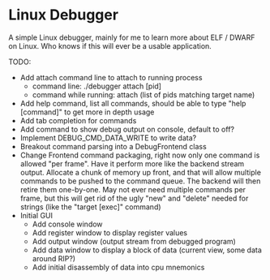 # Linux Debugger

A simple Linux debugger, mainly for me to learn more about ELF / DWARF on Linux. Who knows if this will ever be a usable application.

TODO:
  * Add attach command line to attach to running process
    * command line: ./debugger attach [pid]
    * command while running: attach (list of pids matching target name)
  * Add help command, list all commands, should be able to type "help [command]" to get more in depth usage
  * Add tab completion for commands
  * Add command to show debug output on console, default to off?
  * Implement DEBUG_CMD_DATA_WRITE to write data?
  * Breakout command parsing into a DebugFrontend class
  * Change Frontend command packaging, right now only one command is allowed "per frame". Have it perform more like the backend
    stream output. Allocate a chunk of memory up front, and that will allow multiple commands to be pushed to the command queue.
    The backend will then retire them one-by-one. May not ever need multiple commands per frame, but this will get rid of the
    ugly "new" and "delete" needed for strings (like the "target [exec]" command)
  * Initial GUI
    * Add console window
    * Add register window to display register values
    * Add output window (output stream from debugged program)
    * Add data window to display a block of data (current view, some data around RIP?)
    * Add initial disassembly of data into cpu mnemonics
